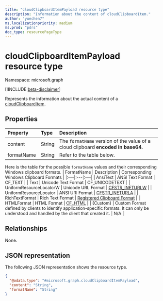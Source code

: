 ```yaml
---
title: "cloudClipboardItemPayload resource type"
description: "Information about the content of cloudClipboardItem."
author: "yuechen7"
ms.localizationpriority: medium
ms.prod: "pdrs"
doc_type: resourcePageType
---
```


# cloudClipboardItemPayload resource type

Namespace: microsoft.graph

[!INCLUDE [beta-disclaimer](../../includes/beta-disclaimer.md)]

Represents the information about the actual content of a [cloudClipboardItem](../resources/cloudclipboarditem.md).

## Properties
|Property|Type|Description|
|:---|:---|:---|
|content|String|The `formatName` version of the value of a cloud clipboard **encoded in base64**.|
|formatName|String|Refer to the table below.|

Here is the table for the possible `formatName` values and their corresponding Windows clipboard formats.
| FormatName                    | Description                           | Corresponding Windows Clipboard Formats |
|:---|:---|:---|
| AnsiText                      | ANSI Text Format                      | CF_TEXT                                 |
| Text                          | Unicode Text Format                   | CF_UNICODETEXT                          |
| UniformResourceLocatorW       | Unicode URL Format                    | [CFSTR_INETURLW](/windows/win32/shell/clipboard#cfstr_ineturl)                          |
| UniformResourceLocator        | ANSI URI Format                       | [CFSTR_INETURLA](/windows/win32/shell/clipboard#cfstr_ineturl)                          |
| RichTextFormat                | Rich Text Format                      | [Registered Clipboard Format](/windows/win32/dataxchg/clipboard-formats#registered-clipboard-formats)  |
| HTMLFormat                    | HTML Format                           | [CF_HTML](/windows/win32/dataxchg/html-clipboard-format)  |
| {Custom}                      | Custom Format defined by clients to identify application-specific formats. It can only be understood and handled by the client that created it.   | N/A  |

## Relationships
None.

## JSON representation
The following JSON representation shows the resource type.
<!-- {
  "blockType": "resource",
  "@odata.type": "microsoft.graph.cloudClipboardItemPayload"
}
-->
``` json
{
  "@odata.type": "#microsoft.graph.cloudClipboardItemPayload",
  "content": "String",
  "formatName": "String"
}
```


